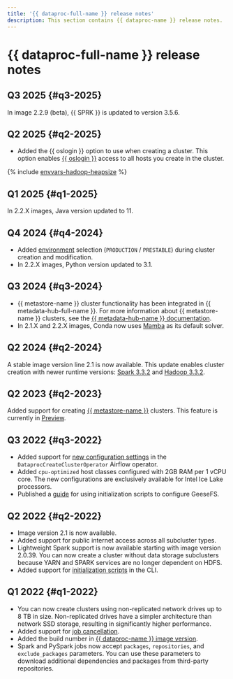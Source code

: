 ```yaml
---
title: '{{ dataproc-full-name }} release notes'
description: This section contains {{ dataproc-name }} release notes.
---
```


# {{ dataproc-full-name }} release notes

## Q3 2025 {#q3-2025}

In image 2.2.9 (beta), {{ SPRK }} is updated to version 3.5.6.

## Q2 2025 {#q2-2025}

* Added the {{ oslogin }} option to use when creating a cluster. This option enables [{{ oslogin }}](../../organization/concepts/os-login.md) access to all hosts you create in the cluster.

{% include [envvars-hadoop-heapsize](../../_includes/data-processing/envvars-hadoop-heapsize.md) %}

## Q1 2025 {#q1-2025}

In 2.2.X images, Java version updated to 11.

## Q4 2024 {#q4-2024}

* Added [environment](../concepts/environment.md#environment) selection (`PRODUCTION` / `PRESTABLE`) during cluster creation and modification.
* In 2.2.X images, Python version updated to 3.1.

## Q3 2024 {#q3-2024}

* {{ metastore-name }} cluster functionality has been integrated in {{ metadata-hub-full-name }}. For more information about {{ metastore-name }} clusters, see the [{{ metadata-hub-name }} documentation](../../metadata-hub/concepts/metastore.md).
* In 2.1.X and 2.2.X images, Conda now uses [Mamba](https://www.anaconda.com/blog/a-faster-conda-for-a-growing-community) as its default solver.

## Q2 2024 {#q2-2024}

A stable image version line 2.1 is now available. This update enables cluster creation with newer runtime versions: [Spark 3.3.2](https://spark.apache.org/releases/spark-release-3-3-2.html) and [Hadoop 3.3.2](https://hadoop.apache.org/docs/r3.3.2/hadoop-project-dist/hadoop-common/release/3.3.2/RELEASENOTES.3.3.2.html).

## Q2 2023 {#q2-2023}

Added support for creating [{{ metastore-name }}](../../metadata-hub/concepts/metastore.md) clusters. This feature is currently in [Preview](../../overview/concepts/launch-stages.md).

## Q3 2022 {#q3-2022}

* Added support for [new configuration settings](https://github.com/apache/airflow/pull/25158) in the `DataprocCreateClusterOperator` Airflow operator.
* Added `cpu-optimized` host classes configured with 2GB RAM per 1 vCPU core. The new configurations are exclusively available for Intel Ice Lake processors.
* Published a [guide](../tutorials/geesefs-init-actions.md) for using initialization scripts to configure GeeseFS.

## Q2 2022 {#q2-2022}

* Image version 2.1 is now available.
* Added support for public internet access across all subcluster types.
* Lightweight Spark support is now available starting with image version 2.0.39. You can now create a cluster without data storage subclusters because YARN and SPARK services are no longer dependent on HDFS.
* Added support for [initialization scripts](../concepts/init-action.md) in the CLI.

## Q1 2022 {#q1-2022}

* You can now create clusters using non-replicated network drives up to 8 TB in size. Non-replicated drives have a simpler architecture than network SSD storage, resulting in significantly higher performance.
* Added support for [job cancellation](../operations/jobs-spark.md#cancel).
* Added the build number in [{{ dataproc-name }} image version](../concepts/environment.md).
* Spark and PySpark jobs now accept `packages`, `repositories`, and `exclude_packages` parameters. You can use these parameters to download additional dependencies and packages from third-party repositories.

